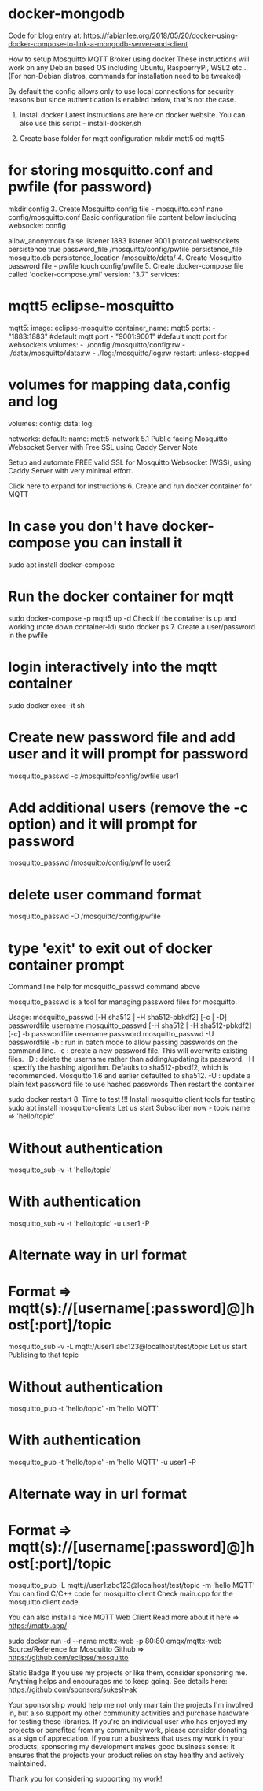 # docker-mongodb

Code for blog entry at: <a href="https://fabianlee.org/2018/05/20/docker-using-docker-compose-to-link-a-mongodb-server-and-client">https://fabianlee.org/2018/05/20/docker-using-docker-compose-to-link-a-mongodb-server-and-client</a>


How to setup Mosquitto MQTT Broker using docker
These instructions will work on any Debian based OS including Ubuntu, RaspberryPi, WSL2 etc...
(For non-Debian distros, commands for installation need to be tweaked)

By default the config allows only to use local connections for security reasons but since authentication is enabled below, that's not the case.

1. Install docker
Latest instructions are here on docker website.
You can also use this script - install-docker.sh

2. Create base folder for mqtt configuration
mkdir mqtt5
cd mqtt5

# for storing mosquitto.conf and pwfile (for password)
mkdir config
3. Create Mosquitto config file - mosquitto.conf
nano config/mosquitto.conf
Basic configuration file content below including websocket config

allow_anonymous false
listener 1883
listener 9001
protocol websockets
persistence true
password_file /mosquitto/config/pwfile
persistence_file mosquitto.db
persistence_location /mosquitto/data/
4. Create Mosquitto password file - pwfile
touch config/pwfile
5. Create docker-compose file called 'docker-compose.yml'
version: "3.7"
services:
  # mqtt5 eclipse-mosquitto
  mqtt5:
    image: eclipse-mosquitto
    container_name: mqtt5
    ports:
      - "1883:1883" #default mqtt port
      - "9001:9001" #default mqtt port for websockets
    volumes:
      - ./config:/mosquitto/config:rw
      - ./data:/mosquitto/data:rw
      - ./log:/mosquitto/log:rw
    restart: unless-stopped

# volumes for mapping data,config and log
volumes:
  config:
  data:
  log:

networks:
  default:
    name: mqtt5-network
5.1 Public facing Mosquitto Websocket Server with Free SSL using Caddy Server
Note

Setup and automate FREE valid SSL for Mosquitto Websocket (WSS), using Caddy Server with very minimal effort.

Click here to expand for instructions
6. Create and run docker container for MQTT
# In case you don't have docker-compose you can install it
sudo apt install docker-compose

# Run the docker container for mqtt
sudo docker-compose -p mqtt5 up -d
Check if the container is up and working (note down container-id)
sudo docker ps
7. Create a user/password in the pwfile
# login interactively into the mqtt container
sudo docker exec -it <container-id> sh

# Create new password file and add user and it will prompt for password
mosquitto_passwd -c /mosquitto/config/pwfile user1

# Add additional users (remove the -c option) and it will prompt for password
mosquitto_passwd /mosquitto/config/pwfile user2

# delete user command format
mosquitto_passwd -D /mosquitto/config/pwfile <user-name-to-delete>

# type 'exit' to exit out of docker container prompt
Command line help for mosquitto_passwd command above

mosquitto_passwd is a tool for managing password files for mosquitto.

Usage: mosquitto_passwd [-H sha512 | -H sha512-pbkdf2] [-c | -D] passwordfile username
       mosquitto_passwd [-H sha512 | -H sha512-pbkdf2] [-c] -b passwordfile username password
       mosquitto_passwd -U passwordfile
 -b : run in batch mode to allow passing passwords on the command line.
 -c : create a new password file. This will overwrite existing files.
 -D : delete the username rather than adding/updating its password.
 -H : specify the hashing algorithm. Defaults to sha512-pbkdf2, which is recommended.
      Mosquitto 1.6 and earlier defaulted to sha512.
 -U : update a plain text password file to use hashed passwords
Then restart the container

sudo docker restart <container-id>
8. Time to test !!!
Install mosquitto client tools for testing
sudo apt install mosquitto-clients
Let us start Subscriber now - topic name => 'hello/topic'
# Without authentication
mosquitto_sub -v -t 'hello/topic'

# With authentication
mosquitto_sub -v -t 'hello/topic' -u user1 -P <password>

# Alternate way in url format
# Format => mqtt(s)://[username[:password]@]host[:port]/topic
mosquitto_sub -v -L mqtt://user1:abc123@localhost/test/topic
Let us start Publising to that topic
# Without authentication
mosquitto_pub -t 'hello/topic' -m 'hello MQTT'

# With authentication
mosquitto_pub -t 'hello/topic' -m 'hello MQTT' -u user1 -P <password>

# Alternate way in url format 
# Format => mqtt(s)://[username[:password]@]host[:port]/topic
mosquitto_pub -L mqtt://user1:abc123@localhost/test/topic -m 'hello MQTT'
You can find C/C++ code for mosquitto client
Check main.cpp for the mosquitto client code.

You can also install a nice MQTT Web Client
Read more about it here => https://mqttx.app/

sudo docker run -d --name mqttx-web -p 80:80 emqx/mqttx-web
Source/Reference for Mosquitto
Github => https://github.com/eclipse/mosquitto

Static Badge
If you use my projects or like them, consider sponsoring me. Anything helps and encourages me to keep going.
See details here: https://github.com/sponsors/sukesh-ak

Your sponsorship would help me not only maintain the projects I'm involved in, but also support my other community activities and purchase hardware for testing these libraries. If you're an individual user who has enjoyed my projects or benefited from my community work, please consider donating as a sign of appreciation. If you run a business that uses my work in your products, sponsoring my development makes good business sense: it ensures that the projects your product relies on stay healthy and actively maintained.

Thank you for considering supporting my work!
